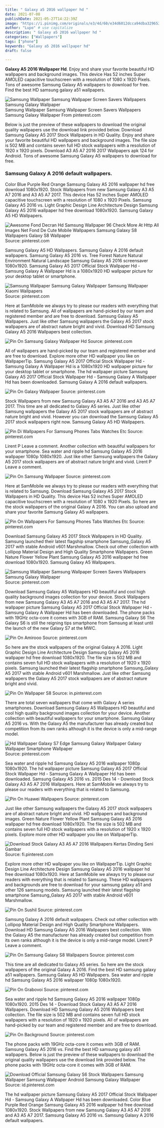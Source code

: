 ```yaml
---
title: " Galaxy a5 2016 wallpaper hd "
date: 2021-07-08
publishDate: 2021-05-27T14:22:39Z
image: "https://i.pinimg.com/originals/e3/4d/60/e34d6012dcca94dba329653ee7d54162.jpg"
author: "Lupo" # use capitalize
description: " Galaxy a5 2016 wallpaper hd "
categories: ["Wallpapers"]
tags: ["phone"]
keywords: "Galaxy a5 2016 wallpaper hd"
draft: false

---
```



**Galaxy A5 2016 Wallpaper Hd**. Enjoy and share your favorite beautiful HD wallpapers and background images. This device Has 52 inches Super AMOLED capacitive touchscreen with a resolution of 1080 x 1920 Pixels. Tons of awesome Samsung Galaxy A5 wallpapers to download for free. Find the best HD samsung galaxy a51 wallpapers.

![Samsung Wallpaper Samsung Wallpaper Screen Savers Wallpapers Samsung Galaxy Wallpaper](https://i.pinimg.com/originals/6d/c9/4b/6dc94bc546da9a3ca5d6b30af3f81572.jpg "Samsung Wallpaper Samsung Wallpaper Screen Savers Wallpapers Samsung Galaxy Wallpaper")
Samsung Wallpaper Samsung Wallpaper Screen Savers Wallpapers Samsung Galaxy Wallpaper From pinterest.com


Below is just the preview of these wallpapers to download the original quality wallpapers use the download link provided below. Download Samsung Galaxy A5 2017 Stock Wallpapers in HD Quality. Enjoy and share your favorite beautiful HD wallpapers and background images. The file size is 502 MB and contains seven full HD stock wallpapers with a resolution of 1920 x 1920 pixels. Download A3 A5 A7 2016 2017 Wallpapers apk 124 for Android. Tons of awesome Samsung Galaxy A5 wallpapers to download for free.

### Samsung Galaxy A 2016 default wallpapers.

Color Blue Purple Red Orange Samsung Galaxy A5 2016 wallpaper hd free download 1080x1920. Stock Wallpapers from new Samsung Galaxy A3 A5 A7 2016 and A3 A5 A7 2017. This device Has 52 inches Super AMOLED capacitive touchscreen with a resolution of 1080 x 1920 Pixels. Samsung Galaxy A5 2016 vs. Light Graphic Design Line Architecture Design Samsung Galaxy A5 2016 wallpaper hd free download 1080x1920. Samsung Galaxy A5 HD Wallpapers.


![Awesome Fond Decran Hd Samsung Wallpaper 96 Check More At Http All Images Net Fond De Cute Mobile Wallpapers Samsung Galaxy S8 Wallpapers Galaxy S8 Wallpaper](https://i.pinimg.com/originals/df/4d/c1/df4dc1934013e3ccacd55a19dd414b54.jpg "Awesome Fond Decran Hd Samsung Wallpaper 96 Check More At Http All Images Net Fond De Cute Mobile Wallpapers Samsung Galaxy S8 Wallpapers Galaxy S8 Wallpaper")
Source: pinterest.com

Samsung Galaxy A5 HD Wallpapers. Samsung Galaxy A 2016 default wallpapers. Samsung Galaxy A5 2016 vs. Tree Forest Nature Natural Environment Natural Landscape Samsung Galaxy A5 2016 screensaver 1080x1920. Samsung Galaxy A5 2017 Official Stock Wallpaper Hd - Samsung Galaxy A Wallpaper Hd is a 1080x1920 HD wallpaper picture for your desktop tablet or smartphone.

![Samsung Wallpaper Samsung Galaxy Wallpaper Samsung Wallpaper Xiaomi Wallpapers](https://i.pinimg.com/originals/4f/4f/46/4f4f46f6614059a51f4b782dbe327502.jpg "Samsung Wallpaper Samsung Galaxy Wallpaper Samsung Wallpaper Xiaomi Wallpapers")
Source: pinterest.com

Here at SamMobile we always try to please our readers with everything that is related to Samsung. All of wallpapers are hand-picked by our team and registered member and are free to download. Samsung Galaxy A5 Wallpapers. Just like other Samsung wallpapers the Galaxy A5 2017 stock wallpapers are of abstract nature bright and vivid. Download HD Samsung Galaxy A5 2016 Wallpapers best collection.

![Pin On Samsung Galaxy Wallpaper Hd](https://i.pinimg.com/originals/e8/05/87/e80587af7ecf8c44b0ab330c44ac271f.jpg "Pin On Samsung Galaxy Wallpaper Hd")
Source: pinterest.com

All of wallpapers are hand-picked by our team and registered member and are free to download. Explore more other HD wallpaper you like on WallpaperTip. Samsung Galaxy A5 2017 Official Stock Wallpaper Hd - Samsung Galaxy A Wallpaper Hd is a 1080x1920 HD wallpaper picture for your desktop tablet or smartphone. The hd wallpaper picture Samsung Galaxy A5 2017 Official Stock Wallpaper Hd - Samsung Galaxy A Wallpaper Hd has been downloaded. Samsung Galaxy A 2016 default wallpapers.

![Pin On Galaxy Wallpaper](https://i.pinimg.com/originals/9a/4f/9f/9a4f9f492199c3f605adf42006157b1c.png "Pin On Galaxy Wallpaper")
Source: pinterest.com

Stock Wallpapers from new Samsung Galaxy A3 A5 A7 2016 and A3 A5 A7 2017. This time are all dedicated to Galaxy A5 series. Just like other Samsung wallpapers the Galaxy A5 2017 stock wallpapers are of abstract nature bright and vivid. However you can download the Samsung Galaxy A5 2017 stock wallpapers right now. Samsung Galaxy A5 HD Wallpapers.

![Pin Di Wallpapers For Samsung Phones Tabs Watches Etc](https://i.pinimg.com/originals/af/b0/8e/afb08e8fa82f12ff323932f0bdfe203e.jpg "Pin Di Wallpapers For Samsung Phones Tabs Watches Etc")
Source: pinterest.com

Lirent P Leave a comment. Another collection with beautiful wallpapers for your smartphone. Sea water and ripple hd Samsung Galaxy A5 2016 wallpaper 1080p 1080x1920. Just like other Samsung wallpapers the Galaxy A5 2017 stock wallpapers are of abstract nature bright and vivid. Lirent P Leave a comment.

![Pin On Samsung Wallpaper](https://i.pinimg.com/736x/5b/c7/eb/5bc7eb2be120aa713a80e9b00178e629.jpg "Pin On Samsung Wallpaper")
Source: pinterest.com

Here at SamMobile we always try to please our readers with everything that is related to Samsung. Download Samsung Galaxy A5 2017 Stock Wallpapers in HD Quality. This device Has 52 inches Super AMOLED capacitive touchscreen with a resolution of 1080 x 1920 Pixels. So here are the stock wallpapers of the original Galaxy A 2016. You can also upload and share your favorite Samsung Galaxy A5 wallpapers.

![Pin On Wallpapers For Samsung Phones Tabs Watches Etc](https://i.pinimg.com/originals/7c/b8/7d/7cb87d57b513713ea45143c89b3eb5a9.jpg "Pin On Wallpapers For Samsung Phones Tabs Watches Etc")
Source: pinterest.com

Download Samsung Galaxy A5 2017 Stock Wallpapers in HD Quality. Samsung launched their latest flagship smartphone Samsung_Galaxy A5 2017 with stable Android v601 Marshmallow. Check out other collection with Lollipop Material Design and High Quality Smartphone Wallpapers. Green Nature Flower Yellow Plant Samsung Galaxy A5 2016 wallpaper hd free download 1080x1920. Samsung Galaxy A5 Wallpapers.

![Samsung Wallpaper Samsung Wallpaper Screen Savers Wallpapers Samsung Galaxy Wallpaper](https://i.pinimg.com/originals/6d/c9/4b/6dc94bc546da9a3ca5d6b30af3f81572.jpg "Samsung Wallpaper Samsung Wallpaper Screen Savers Wallpapers Samsung Galaxy Wallpaper")
Source: pinterest.com

Download Samsung Galaxy A5 Wallpapers HD beautiful and cool high quality background images collection for your device. Stock Wallpapers from new Samsung Galaxy A3 A5 A7 2016 and A3 A5 A7 2017. The hd wallpaper picture Samsung Galaxy A5 2017 Official Stock Wallpaper Hd - Samsung Galaxy A Wallpaper Hd has been downloaded. The phone packs with 19GHz octa-core it comes with 3GB of RAM. Samsung Galaxy S6 The Galaxy S6 is still the reigning tips smartphone from Samsung at least until the launch of the new Galaxy S7 at the MWC.

![Pin On Amirooo](https://i.pinimg.com/originals/7a/7f/53/7a7f5385db69e1213333206f01f1fd32.jpg "Pin On Amirooo")
Source: pinterest.com

So here are the stock wallpapers of the original Galaxy A 2016. Light Graphic Design Line Architecture Design Samsung Galaxy A5 2016 wallpaper hd free download 1080x1920. The file size is 502 MB and contains seven full HD stock wallpapers with a resolution of 1920 x 1920 pixels. Samsung launched their latest flagship smartphone Samsung_Galaxy A5 2017 with stable Android v601 Marshmallow. Just like other Samsung wallpapers the Galaxy A5 2017 stock wallpapers are of abstract nature bright and vivid.

![Pin On Wallpaper S8](https://i.pinimg.com/originals/8a/d6/e2/8ad6e26e190dd618761f4f9f4b212901.jpg "Pin On Wallpaper S8")
Source: in.pinterest.com

There are total seven wallpapers that come with Galaxy A series smartphones. Download Samsung Galaxy A5 Wallpapers HD beautiful and cool high quality background images collection for your device. Another collection with beautiful wallpapers for your smartphone. Samsung Galaxy A5 2016 vs. With the Galaxy A5 the manufacturer has already created but competition from its own ranks although it is the device is only a mid-range model.

![Hd Wallpaper Galaxy S7 Edge Samsung Galaxy Wallpaper Galaxy Wallpaper Smartphone Wallpaper](https://i.pinimg.com/originals/77/fc/ab/77fcab2d75ba050400ba046422df4fa6.jpg "Hd Wallpaper Galaxy S7 Edge Samsung Galaxy Wallpaper Galaxy Wallpaper Smartphone Wallpaper")
Source: pinterest.com

Sea water and ripple hd Samsung Galaxy A5 2016 wallpaper 1080p 1080x1920. The hd wallpaper picture Samsung Galaxy A5 2017 Official Stock Wallpaper Hd - Samsung Galaxy A Wallpaper Hd has been downloaded. Samsung Galaxy A5 2016 vs. 2015 Des 14 - Download Stock Galaxy A3 A5 A7 2016 Wallpapers. Here at SamMobile we always try to please our readers with everything that is related to Samsung.

![Pin On Huawei Wallpapers](https://i.pinimg.com/736x/09/a1/5f/09a15f9090192768eac61b61c4c92704.jpg "Pin On Huawei Wallpapers")
Source: pinterest.com

Just like other Samsung wallpapers the Galaxy A5 2017 stock wallpapers are of abstract nature bright and vivid. HD wallpapers and background images. Green Nature Flower Yellow Plant Samsung Galaxy A5 2016 wallpaper hd free download 1080x1920. The file size is 502 MB and contains seven full HD stock wallpapers with a resolution of 1920 x 1920 pixels. Explore more other HD wallpaper you like on WallpaperTip.

![Download Stock Galaxy A3 A5 A7 2016 Wallpapers Kertas Dinding Seni Gambar](https://i.pinimg.com/originals/5b/3b/05/5b3b054018f6d48d327ae29650dc2d0a.jpg "Download Stock Galaxy A3 A5 A7 2016 Wallpapers Kertas Dinding Seni Gambar")
Source: fi.pinterest.com

Explore more other HD wallpaper you like on WallpaperTip. Light Graphic Design Line Architecture Design Samsung Galaxy A5 2016 wallpaper hd free download 1080x1920. Here at SamMobile we always try to please our readers with everything that is related to Samsung. These HD wallpapers and backgrounds are free to download for your samsung galaxy a51 and other 126 samsung models. Samsung launched their latest flagship smartphone Samsung_Galaxy A5 2017 with stable Android v601 Marshmallow.

![Pin On Sushil](https://i.pinimg.com/originals/c2/60/e7/c260e7c08c189f19dee73f2f4a6f023b.jpg "Pin On Sushil")
Source: pinterest.com

Samsung Galaxy A 2016 default wallpapers. Check out other collection with Lollipop Material Design and High Quality Smartphone Wallpapers. Download HD Samsung Galaxy A5 2016 Wallpapers best collection. With the Galaxy A5 the manufacturer has already created but competition from its own ranks although it is the device is only a mid-range model. Lirent P Leave a comment.

![Pin On Samsung Galaxy S8 Wallpapers](https://i.pinimg.com/564x/28/db/bc/28dbbc8b01c20827b7c9d705a7368e72.jpg "Pin On Samsung Galaxy S8 Wallpapers")
Source: pinterest.com

This time are all dedicated to Galaxy A5 series. So here are the stock wallpapers of the original Galaxy A 2016. Find the best HD samsung galaxy a51 wallpapers. Samsung Galaxy A5 HD Wallpapers. Sea water and ripple hd Samsung Galaxy A5 2016 wallpaper 1080p 1080x1920.

![Pin On Grabovoi](https://i.pinimg.com/originals/eb/17/95/eb17950c28ff0dc51d8e37b6d4c7f4ec.jpg "Pin On Grabovoi")
Source: pinterest.com

Sea water and ripple hd Samsung Galaxy A5 2016 wallpaper 1080p 1080x1920. 2015 Des 14 - Download Stock Galaxy A3 A5 A7 2016 Wallpapers. Download HD Samsung Galaxy A5 2016 Wallpapers best collection. The file size is 502 MB and contains seven full HD stock wallpapers with a resolution of 1920 x 1920 pixels. All of wallpapers are hand-picked by our team and registered member and are free to download.

![Pin On Background](https://i.pinimg.com/originals/ac/e8/f7/ace8f7d2990a806c44efd26bbf1d269b.jpg "Pin On Background")
Source: pinterest.com

The phone packs with 19GHz octa-core it comes with 3GB of RAM. Samsung Galaxy A5 2016 vs. Find the best HD samsung galaxy a51 wallpapers. Below is just the preview of these wallpapers to download the original quality wallpapers use the download link provided below. The phone packs with 19GHz octa-core it comes with 3GB of RAM.

![Download Official Samsung Galaxy S6 Stock Wallpapers Samsung Wallpaper Samsung Wallpaper Android Samsung Galaxy Wallpaper](https://i.pinimg.com/originals/e3/4d/60/e34d6012dcca94dba329653ee7d54162.jpg "Download Official Samsung Galaxy S6 Stock Wallpapers Samsung Wallpaper Samsung Wallpaper Android Samsung Galaxy Wallpaper")
Source: id.pinterest.com

The hd wallpaper picture Samsung Galaxy A5 2017 Official Stock Wallpaper Hd - Samsung Galaxy A Wallpaper Hd has been downloaded. Color Blue Purple Red Orange Samsung Galaxy A5 2016 wallpaper hd free download 1080x1920. Stock Wallpapers from new Samsung Galaxy A3 A5 A7 2016 and A3 A5 A7 2017. Samsung Galaxy A5 2016 vs. Samsung Galaxy A 2016 default wallpapers.

